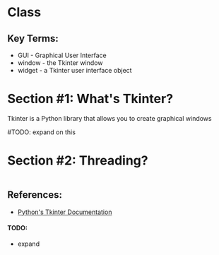 # Class

## Key Terms:
* GUI - Graphical User Interface
* window - the Tkinter window
* widget - a Tkinter user interface object

# Section #1: What's Tkinter?
Tkinter is a Python library that allows you to create graphical windows

#TODO: expand on this

# Section #2: Threading?

```
```
## References:
* [Python's Tkinter Documentation](https://docs.python.org/3/library/tk.html)



#### TODO:
* expand
